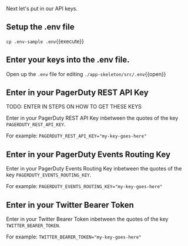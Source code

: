 Next let's put in our API keys.

## Setup the .env file

`cp .env-sample .env`{{execute}}

## Enter your keys into the .env file.

Open up the `.env` file for editing `./app-skeleton/src/.env`{{open}}

## Enter in your PagerDuty REST API Key

TODO: ENTER IN STEPS ON HOW TO GET THESE KEYS

Enter in your PagerDuty REST API Key inbetween the quotes of the key `PAGERDUTY_REST_API_KEY`.

For example: `PAGERDUTY_REST_API_KEY="my-key-goes-here"`

## Enter in your PagerDuty Events Routing Key

Enter in your PagerDuty Events Routing Key inbetween the quotes of the key `PAGERDUTY_EVENTS_ROUTING_KEY`.

For example: `PAGERDUTY_EVENTS_ROUTING_KEY="my-key-goes-here"`

## Enter in your Twitter Bearer Token


Enter in your Twitter Bearer Token inbetween the quotes of the key `TWITTER_BEARER_TOKEN`.

For example: `TWITTER_BEARER_TOKEN="my-key-goes-here"`

